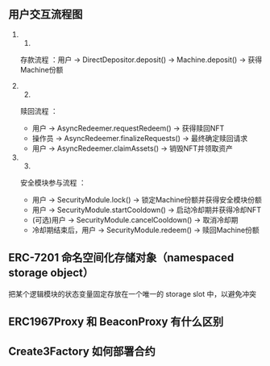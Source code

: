 ## 用户交互流程图
1. 1.
   存款流程 ：用户 → DirectDepositor.deposit() → Machine.deposit() → 获得Machine份额
2. 2.
   赎回流程 ：
   
   - 用户 → AsyncRedeemer.requestRedeem() → 获得赎回NFT
   - 操作员 → AsyncRedeemer.finalizeRequests() → 最终确定赎回请求
   - 用户 → AsyncRedeemer.claimAssets() → 销毁NFT并领取资产
3. 3.
   安全模块参与流程 ：
   
   - 用户 → SecurityModule.lock() → 锁定Machine份额并获得安全模块份额
   - 用户 → SecurityModule.startCooldown() → 启动冷却期并获得冷却NFT
   - (可选)用户 → SecurityModule.cancelCooldown() → 取消冷却期
   - 冷却期结束后，用户 → SecurityModule.redeem() → 赎回Machine份额

## ERC-7201 命名空间化存储对象（namespaced storage object）
把某个逻辑模块的状态变量固定存放在一个唯一的 storage slot 中，以避免冲突

## ERC1967Proxy 和 BeaconProxy 有什么区别

## Create3Factory 如何部署合约


